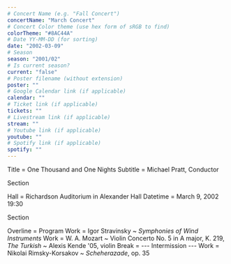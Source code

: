 ```yaml
---
# Concert Name (e.g. "Fall Concert")
concertName: "March Concert"
# Concert Color theme (use hex form of sRGB to find)
colorTheme: "#8AC44A"
# Date YY-MM-DD (for sorting)
date: "2002-03-09"
# Season
season: "2001/02"
# Is current season?
current: "false"
# Poster filename (without extension)
poster: ""
# Google Calendar link (if applicable)
calendar: ""
# Ticket link (if applicable)
tickets: ""
# Livestream link (if applicable)
stream: ""
# Youtube link (if applicable)
youtube: ""
# Spotify link (if applicable)
spotify: ""
---
```

Title = One Thousand and One Nights
Subtitle = Michael Pratt, Conductor

Section

Hall = Richardson Auditorium in Alexander Hall
Datetime = March 9, 2002 19:30

Section

Overline = Program
Work = Igor Stravinsky ~ *Symphonies of Wind Instruments*
Work = W. A. Mozart ~ Violin Concerto No. 5 in A major, K. 219, *The Turkish* ~ Alexis Kende '05, violin
Break = --- Intermission ---
Work = Nikolai Rimsky-Korsakov ~ *Scheherazade*, op. 35
